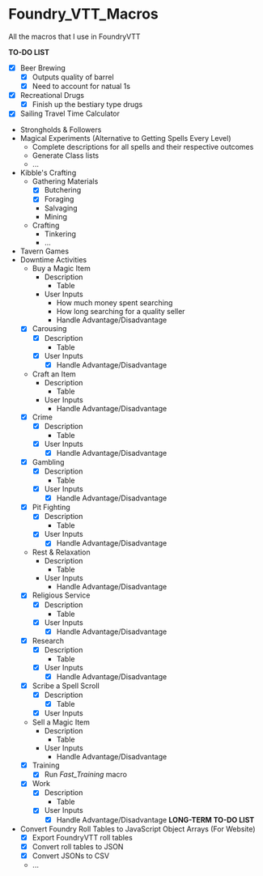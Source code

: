 # Foundry_VTT_Macros
All the macros that I use in FoundryVTT

**TO-DO LIST**
* [x] Beer Brewing
   * [x] Outputs quality of barrel
   * [x] Need to account for natual 1s
* [x] Recreational Drugs
    * [x] Finish up the bestiary type drugs
* [x] Sailing Travel Time Calculator
* Strongholds & Followers
* Magical Experiments (Alternative to Getting Spells Every Level)
    * Complete descriptions for all spells and their respective outcomes
    * Generate Class lists
    * ...
* Kibble's Crafting
    * Gathering Materials
        * [x] Butchering
        * [x] Foraging
        * Salvaging
        * Mining
    * Crafting
        * Tinkering
        * ...
* Tavern Games
* Downtime Activities
    * Buy a Magic Item
        * Description
            * Table
        * User Inputs
            * How much money spent searching
            * How long searching for a quality seller
            * Handle Advantage/Disadvantage
    * [x] Carousing
        * [x] Description
            * Table
        * [x] User Inputs
            * [x] Handle Advantage/Disadvantage
    * Craft an Item
        * Description
            * Table
        * User Inputs
            * Handle Advantage/Disadvantage
    * [x] Crime
        * [x] Description
            * Table
        * [x] User Inputs
            * [x] Handle Advantage/Disadvantage
    * [x] Gambling
        * [x] Description
            * Table
        * [x] User Inputs
            * [x] Handle Advantage/Disadvantage
    * [x] Pit Fighting
        * [x] Description
            * Table
        * [x] User Inputs
            * [x] Handle Advantage/Disadvantage
    * Rest & Relaxation
        * Description
            * Table
        * User Inputs
            * Handle Advantage/Disadvantage
    * [x] Religious Service
        * [x] Description
            * Table
        * [x] User Inputs
            * [x] Handle Advantage/Disadvantage
    * [x] Research
        * [x] Description
            * Table
        * [x] User Inputs
            * [x] Handle Advantage/Disadvantage
    * [x] Scribe a Spell Scroll
        * [x] Description
            * [x] Table
        * [x] User Inputs
    * Sell a Magic Item
        * Description
            * Table
        * User Inputs
            * Handle Advantage/Disadvantage
    * [x] Training
        * [x] Run *Fast_Training* macro
    * [x] Work
        * [x] Description
            * Table
        * [x] User Inputs
            * [x] Handle Advantage/Disadvantage
**LONG-TERM TO-DO LIST**
* Convert Foundry Roll Tables to JavaScript Object Arrays (For Website)
  * [x] Export FoundryVTT roll tables
  * [x] Convert roll tables to JSON
  * [x] Convert JSONs to CSV
  * ...
